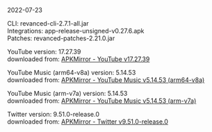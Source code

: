 2022-07-23
  
CLI: revanced-cli-2.7.1-all.jar  
Integrations: app-release-unsigned-v0.27.6.apk  
Patches: revanced-patches-2.21.0.jar  

YouTube version: 17.27.39  
downloaded from: [APKMirror - YouTube v17.27.39](https://www.apkmirror.com/apk/google-inc/youtube/youtube-17-27-39-release/youtube-17-27-39-android-apk-download/)  

YouTube Music (arm64-v8a) version: 5.14.53  
downloaded from: [APKMirror - YouTube Music v5.14.53 (arm64-v8a)](https://www.apkmirror.com/apk/google-inc/youtube-music/youtube-music-5-14-53-release/youtube-music-5-14-53-3-android-apk-download/)  

YouTube Music (arm-v7a) version: 5.14.53  
downloaded from: [APKMirror - YouTube Music v5.14.53 (arm-v7a)](https://www.apkmirror.com/apk/google-inc/youtube-music/youtube-music-5-14-53-release/youtube-music-5-14-53-android-apk-download/)  

Twitter version: 9.51.0-release.0  
downloaded from: [APKMirror - Twitter v9.51.0-release.0](https://www.apkmirror.com/apk/twitter-inc/twitter/twitter-9-51-0-release-0-release/twitter-9-51-0-release-0-android-apk-download/)  
